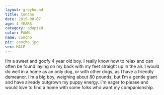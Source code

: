 ```yaml
---
layout: greyhound
title: Concho
date: 2015-08-07
age: 4 YEARS
category: adopted
color: FAWN
name: Concho
pic: concho.jpg
sex: MALE
---
```


I’m a sweet and goofy 4 year old boy. I really know how to relax and can often be found laying on my back with my feet straight up in the air. I would do well in a home as an only dog, or with other dogs, as I have a friendly demeanor. I’m a big boy, weighing about 80 pounds, but I’m a gentle giant and have already outgrown my puppy energy. I’m eager to please and would love to find a home with some folks who want my companionship. 